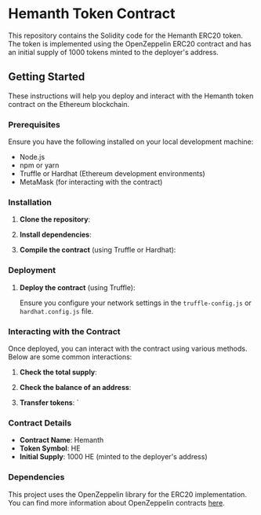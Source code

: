 

# Hemanth Token Contract

This repository contains the Solidity code for the Hemanth ERC20 token. The token is implemented using the OpenZeppelin ERC20 contract and has an initial supply of 1000 tokens minted to the deployer's address.

## Getting Started

These instructions will help you deploy and interact with the Hemanth token contract on the Ethereum blockchain.

### Prerequisites

Ensure you have the following installed on your local development machine:

- Node.js
- npm or yarn
- Truffle or Hardhat (Ethereum development environments)
- MetaMask (for interacting with the contract)

### Installation

1. **Clone the repository**:
    

2. **Install dependencies**:
    

3. **Compile the contract** (using Truffle or Hardhat):
   

### Deployment

1. **Deploy the contract** (using Truffle):
    

    Ensure you configure your network settings in the `truffle-config.js` or `hardhat.config.js` file.

### Interacting with the Contract

Once deployed, you can interact with the contract using various methods. Below are some common interactions:

1. **Check the total supply**:
    

2. **Check the balance of an address**:
    

3. **Transfer tokens**:
    `

### Contract Details

- **Contract Name**: Hemanth
- **Token Symbol**: HE
- **Initial Supply**: 1000 HE (minted to the deployer's address)

### Dependencies

This project uses the OpenZeppelin library for the ERC20 implementation. You can find more information about OpenZeppelin contracts [here](https://openzeppelin.com/contracts/).

